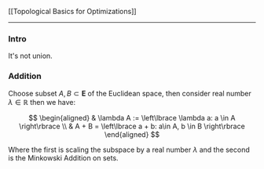 [[Topological Basics for Optimizations]]


---
### Intro
It's not union. 


### **Addition**

Choose subset $A, B \subset \mathbf{E}$ of the Euclidean space, then consider real number $\lambda \in \mathbb{R}$ then we have: 

$$
\begin{aligned}
    & \lambda A := \left\lbrace
        \lambda a: a \in A
    \right\rbrace
	\\
    & 
    A + B = \left\lbrace
        a + b: a\in A, b \in B 
    \right\rbrace
\end{aligned}
$$

Where the first is scaling the subspace by a real number $\lambda$ and the second is the Minkowski Addition on sets. 

